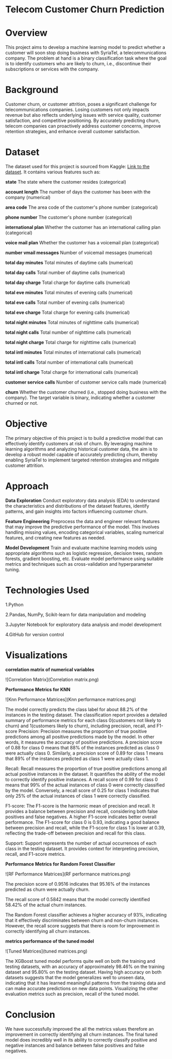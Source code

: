 # **Telecom Customer Churn Prediction**

# Overview
This project aims to develop a machine learning model to predict whether a customer will soon stop doing business with SyriaTel, a telecommunications company. The problem at hand is a binary classification task where the goal is to identify customers who are likely to churn, i.e., discontinue their subscriptions or services with the company.

# Background

Customer churn, or customer attrition, poses a significant challenge for telecommunications companies. Losing customers not only impacts revenue but also reflects underlying issues with service quality, customer satisfaction, and competitive positioning. By accurately predicting churn, telecom companies can proactively address customer concerns, improve retention strategies, and enhance overall customer satisfaction.

# Dataset
The dataset used for this project is sourced from Kaggle: [Link to the dataset](https://www.kaggle.com/becksddf/churn-in-telecoms-dataset). It contains various features such as:

**state** The state where the customer resides (categorical)

**account length** The number of days the customer has been with the company (numerical)

**area code** The area code of the customer's phone number (categorical)

**phone number** The customer's phone number (categorical)

**international plan** Whether the customer has an international calling plan (categorical)

**voice mail plan** Whether the customer has a voicemail plan (categorical)

**number vmail messages** Number of voicemail messages (numerical)

**total day minutes** Total minutes of daytime calls (numerical)

**total day calls** Total number of daytime calls (numerical)

**total day charge** Total charge for daytime calls (numerical)

**total eve minutes** Total minutes of evening calls (numerical)

**total eve calls** Total number of evening calls (numerical)

**total eve charge** Total charge for evening calls (numerical)

**total night minutes** Total minutes of nighttime calls (numerical)

**total night calls** Total number of nighttime calls (numerical)

**total night charge** Total charge for nighttime calls (numerical)

**total intl minutes** Total minutes of international calls (numerical)

**total intl calls** Total number of international calls (numerical)

**total intl charge** Total charge for international calls (numerical)

**customer service calls** Number of customer service calls made (numerical)

**churn**  Whether the customer churned (i.e., stopped doing business with the company). The target variable is binary, indicating whether a customer churned or not.

# Objective
The primary objective of this project is to build a predictive model that can effectively identify customers at risk of churn. By leveraging machine learning algorithms and analyzing historical customer data, the aim is to develop a robust model capable of accurately predicting churn, thereby enabling SyriaTel to implement targeted retention strategies and mitigate customer attrition.

# Approach
**Data Exploration** Conduct exploratory data analysis (EDA) to understand the characteristics and distributions of the dataset features, identify patterns, and gain insights into factors influencing customer churn.

**Feature Engineering** Preprocess the data and engineer relevant features that may improve the predictive performance of the model. This involves handling missing values, encoding categorical variables, scaling numerical features, and creating new features as needed.

**Model Development** Train and evaluate machine learning models using appropriate algorithms such as logistic regression, decision trees, random forests, gradient boosting, etc. Evaluate model performance using suitable metrics and techniques such as cross-validation and hyperparameter tuning.


# Technologies Used
1.Python

2.Pandas, NumPy, Scikit-learn for data manipulation and modeling

3.Jupyter Notebook for exploratory data analysis and model development

4.GitHub for version control 

# Visualizations 

**correlation matrix of numerical variables**

![Correlation Matrix](Correlation matrix.png)

**Performance Metrics for KNN**

![Knn Performance Matrices](Knn performance matrices.png)

The model correctly predicts the class label for about 88.2% of the instances in the testing dataset. The classification report provides a detailed summary of performance metrics for each class 0(customers not likely to churn) and 1(customers likely to churn), including precision, recall, and F1-score Precision: Precision measures the proportion of true positive predictions among all positive predictions made by the model. In other words, it measures the accuracy of positive predictions. A precision score of 0.88 for class 0 means that 88% of the instances predicted as class 0 were actually class 0. Similarly, a precision score of 0.89 for class 1 means that 89% of the instances predicted as class 1 were actually class 1.

Recall: Recall measures the proportion of true positive predictions among all actual positive instances in the dataset. It quantifies the ability of the model to correctly identify positive instances. A recall score of 0.99 for class 0 means that 99% of the actual instances of class 0 were correctly classified by the model. Conversely, a recall score of 0.25 for class 1 indicates that only 25% of the actual instances of class 1 were correctly classified.

F1-score: The F1-score is the harmonic mean of precision and recall. It provides a balance between precision and recall, considering both false positives and false negatives. A higher F1-score indicates better overall performance. The F1-score for class 0 is 0.93, indicating a good balance between precision and recall, while the F1-score for class 1 is lower at 0.39, reflecting the trade-off between precision and recall for this class.

Support: Support represents the number of actual occurrences of each class in the testing dataset. It provides context for interpreting precision, recall, and F1-score metrics.

**Performance Metrics for Random Forest Classifier**

![RF Performance Matrices](RF performance matrices.png)

The precision score of 0.9516 indicates that 95.16% of the instances predicted as churn were actually churn.

The recall score of 0.5842 means that the model correctly identified 58.42% of the actual churn instances.

The Random Forest classifier achieves a higher accuracy of 93%, indicating that it effectively discriminates between churn and non-churn instances. However, the recall score suggests that there is room for improvement in correctly identifying all churn instances.

**metrics performance of the tuned model**

![Tuned Matrices](tuned matrices.png)

The XGBoost tuned model performs quite well on both the training and testing datasets, with an accuracy of approximately 98.46% on the training dataset and 95.80% on the testing dataset. Having high accuracy on both datasets suggests that the model generalizes well to unseen data, indicating that it has learned meaningful patterns from the training data and can make accurate predictions on new data points. Visualizing the other evaluation metrics such as precision, recall of the tuned model.

# Conclusion
We have successfully improved the all the metrics values therefore an improvement in correctly identifying all churn instances. The final tuned model does incredibly well in its ability to correctly classify positive and negative instances and balance between false positives and false negatives.



```python

```
